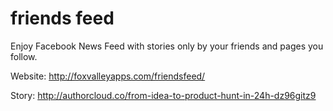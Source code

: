 # friends feed
Enjoy Facebook News Feed with stories only by your friends and pages you follow.

Website: http://foxvalleyapps.com/friendsfeed/

Story: http://authorcloud.co/from-idea-to-product-hunt-in-24h-dz96gitz9